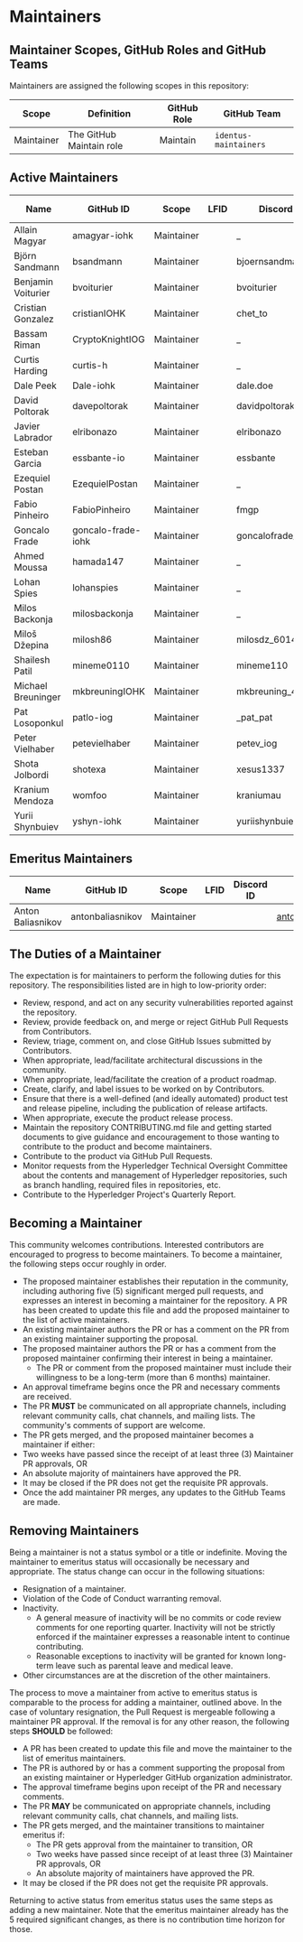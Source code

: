 # Maintainers

## Maintainer Scopes, GitHub Roles and GitHub Teams

Maintainers are assigned the following scopes in this repository:

| Scope | Definition | GitHub Role | GitHub Team |
| ----- | ---------- | ----------- | ----------- |
| Maintainer | The GitHub Maintain role | Maintain   | `identus-maintainers`     |

## Active Maintainers

<!-- Please keep this sorted alphabetically by github -->

| Name | GitHub ID | Scope | LFID | Discord ID | Email | Company Affiliation |
|----- | --------- | ----- | ---- | ---------- | ----- | ------------------- |
| Allain Magyar      | amagyar-iohk  | Maintainer |      | _                  | allain.magyar@iohk.io | IOG |
| Björn Sandmann     | bsandmann | Maintainer |          | bjoernsandmann     | sandmann@codedata.solutions | Blocktrust |
| Benjamin Voiturier | bvoiturier | Maintainer |         | bvoiturier         | benjamin.voiturier@iohk.io | IOG |
| Cristian Gonzalez  | cristianIOHK | Maintainer |       | chet_to            | cristian.castro@iohk.io | IOG |
| Bassam Riman       | CryptoKnightIOG | Maintainer |    | _                  | bassam.riman@iohk.io | IOG |
| Curtis Harding     | curtis-h | Maintainer |           | _                  | curtis.harding@iohk.io | IOG |
| Dale Peek          | Dale-iohk | Maintainer |          | dale.doe           | dale.peek@iohk.io | IOG |
| David Poltorak     | davepoltorak | Maintainer |       | davidpoltorak_io   | dave.poltorak@gmail.com |  |
| Javier Labrador    | elribonazo | Maintainer |         | elribonazo         | javier.ribo@iohk.io | IOG |
| Esteban Garcia     | essbante-io | Maintainer |        | essbante           | esteban.garcia@iohk.io | IOG |
| Ezequiel Postan    | EzequielPostan | Maintainer |     | _                  | ezequiel.postan@iohk.io | IOG |
| Fabio Pinheiro     | FabioPinheiro | Maintainer |      | fmgp               | fabio.pinheiro@iohk.io | IOG |
| Goncalo Frade      | goncalo-frade-iohk | Maintainer | | goncalofrade_20576 | goncalo.frade@iohk.io | IOG |
| Ahmed Moussa       | hamada147 | Maintainer |          | _                  | ahmed.moussa@iohk.io | IOG |
| Lohan Spies        | lohanspies | Maintainer |         | _                  | lohan.spies@iohk.io | IOG |
| Milos Backonja     | milosbackonja | Maintainer |      | _                  | milos.backonja@iohk.io | IOG |
| Miloš Džepina      | milosh86 | Maintainer |           | milosdz_60141      | milos.dzepina@iohk.io | IOG |
| Shailesh Patil     | mineme0110 | Maintainer |         | mineme110          | shailesh.patil@iohk.io | IOG |
| Michael Breuninger | mkbreuningIOHK | Maintainer |     | mkbreuning_45483   | michael.breuninger@iohk.io | IOG |
| Pat Losoponkul     | patlo-iog | Maintainer |          | _pat_pat           | pat.losoponkul@iohk.io | IOG |
| Peter Vielhaber    | petevielhaber | Maintainer |      | petev_iog          | peter.vielhaber@iohk.io | IOG |
| Shota Jolbordi     | shotexa | Maintainer |            | xesus1337          | shota.jolbordi@iohk.io | IOG |
| Kranium Mendoza    | womfoo  | Maintainer |            | kraniumau          | kraniumgikos.mendoza@iohk.io | IOG |
| Yurii Shynbuiev    | yshyn-iohk | Maintainer |         | yuriishynbuiev     | yurii.shynbuiev@iohk.io | IOG |


## Emeritus Maintainers

| Name | GitHub ID | Scope | LFID | Discord ID | Email | Company Affiliation |
|----- | --------- | ----- | ---- | ---------- | ----- | ------------------- |
| Anton Baliasnikov | antonbaliasnikov | Maintainer | | | antonbaliasnikov@gmail.com  | |

## The Duties of a Maintainer

The expectation is for maintainers to perform the following duties for this repository. The responsibilities listed are in high to low-priority order:

- Review, respond, and act on any security vulnerabilities reported against the repository.
- Review, provide feedback on, and merge or reject GitHub Pull Requests from
  Contributors.
- Review, triage, comment on, and close GitHub Issues
  submitted by Contributors.
- When appropriate, lead/facilitate architectural discussions in the community.
- When appropriate, lead/facilitate the creation of a product roadmap.
- Create, clarify, and label issues to be worked on by Contributors.
- Ensure that there is a well-defined (and ideally automated) product test and
  release pipeline, including the publication of release artifacts.
- When appropriate, execute the product release process.
- Maintain the repository CONTRIBUTING.md file and getting started documents to
  give guidance and encouragement to those wanting to contribute to the product and become maintainers.
- Contribute to the product via GitHub Pull Requests.
- Monitor requests from the Hyperledger Technical Oversight Committee about the
contents and management of Hyperledger repositories, such as branch handling,
required files in repositories, etc.
- Contribute to the Hyperledger Project's Quarterly Report.

## Becoming a Maintainer

This community welcomes contributions. Interested contributors are encouraged to
progress to become maintainers. To become a maintainer, the following steps
occur roughly in order.

- The proposed maintainer establishes their reputation in the community,
  including authoring five (5) significant merged pull requests, and expresses
  an interest in becoming a maintainer for the repository.
A PR has been created to update this file and add the proposed maintainer to the list of active maintainers.
- An existing maintainer authors the PR or has a comment on the PR from an existing maintainer supporting the proposal.
- The proposed maintainer authors the PR or has a comment from the proposed maintainer confirming their interest in being a maintainer.
  - The PR or comment from the proposed maintainer must include their
    willingness to be a long-term (more than 6 months) maintainer.
- An approval timeframe begins once the PR and necessary comments are received.
- The PR **MUST** be communicated on all appropriate channels, including relevant community calls, chat channels, and mailing lists. The community's comments of support are welcome.
- The PR gets merged, and the proposed maintainer becomes a maintainer if either:
 - Two weeks have passed since the receipt of at least three (3) Maintainer PR approvals, OR
  - An absolute majority of maintainers have approved the PR.
- It may be closed if the PR does not get the requisite PR approvals.
- Once the add maintainer PR merges, any updates to the GitHub Teams are made.

## Removing Maintainers

Being a maintainer is not a status symbol or a title or indefinite. 
Moving the maintainer to emeritus status will occasionally be necessary and appropriate.
The status change can occur in the following situations:

- Resignation of a maintainer.
- Violation of the Code of Conduct warranting removal.
- Inactivity.
  - A general measure of inactivity will be no commits or code review comments
    for one reporting quarter. Inactivity will not be strictly enforced if
    the maintainer expresses a reasonable intent to continue contributing.
  - Reasonable exceptions to inactivity will be granted for known long-term
    leave such as parental leave and medical leave.
- Other circumstances are at the discretion of the other maintainers.

The process to move a maintainer from active to emeritus status is comparable to the process for adding a maintainer, outlined above. In the case of voluntary
resignation, the Pull Request is mergeable following a maintainer PR approval. If the removal is for any other reason, the following steps **SHOULD** be followed:

- A PR has been created to update this file and move the maintainer to the list of emeritus maintainers.
- The PR is authored by or has a comment supporting the proposal from an existing maintainer or Hyperledger GitHub organization administrator.
- The approval timeframe begins upon receipt of the PR and necessary comments.
- The PR **MAY** be communicated on appropriate channels, including relevant community calls, chat channels, and mailing lists.
- The PR gets merged, and the maintainer transitions to maintainer emeritus if: 
  - The PR gets approval from the maintainer to transition, OR 
  - Two weeks have passed since receipt of at least three (3) Maintainer PR approvals, OR 
  - An absolute majority of maintainers have approved the PR.
- It may be closed if the PR does not get the requisite PR approvals.

Returning to active status from emeritus status uses the same steps as adding a
new maintainer. Note that the emeritus maintainer already has the 5 required
significant changes, as there is no contribution time horizon for those.

